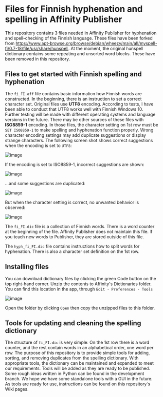 # Files for Finnish hyphenation and spelling in Affinity Publisher

This repository contains 3 files needed in Affinity Publisher for hyphenation and spell-checking of the Finnish language. These files have been forked from https://www.apt-browse.org/browse/debian/wheezy/main/all/myspell-fi/0.7-18/file/usr/share/hunspell. At the moment, the original hunspell dictionary contains some repeating and unsorted word blocks. These have been removed in this repository.

## Files to get started with Finnish spelling and hyphenation

The `fi_FI.aff` file contains basic information how Finnish words are constructed. In the beginning, there is an instruction to set a correct character set. Original files use **UTF8** encoding. According to tests, I have been able to conduct that UTF8 works well with Finnish Windows 10. Further testing will be made with different operating systems and language versions in the future. There may be other sources of these files with **ISO8859-1** encoding. In those files, the character setting on 1st row must be `SET ISO8859-1` to make spelling and hyphenation function properly. Wrong character encoding settings may add duplicate suggestions or display strange characters. The following screen shot shows correct suggestions when the encoding is set to `UTF8`:

![image](https://user-images.githubusercontent.com/24242044/205984577-ac7ab74b-f8fe-4bb8-8969-bd34ba0f276a.png)

If the encoding is set to ISO8859-1, incorrect suggestions are shown:

![image](https://user-images.githubusercontent.com/24242044/205985457-24b283d5-182d-477e-9edb-06203626bf6b.png)

...and some suggestions are duplicated:

![image](https://user-images.githubusercontent.com/24242044/205986888-da047e28-2280-4256-a0e1-70709af388b5.png)

But when the character setting is correct, no unwanted behavior is observed:

![image](https://user-images.githubusercontent.com/24242044/205987987-97b25ae8-9c62-4960-a032-e59973fcd8a2.png)

The `fi_FI.dic` file is a collection of Finnish words. There is a word counter at the beginning of the file. Affinity Publisher does not maintain this file. If you teach new words to Publisher, they are stored outside of this file.

The `hyph_fi_FI.dic` file contains instructions how to split words for hyphenation. There is also a character set definition on the 1st row. 

## Installing files 
You can download dictionary files by clicking the green Code button on the top right-hand corner. Unzip the contents to Affinity's Dictionaries folder. You can find this location in the app, through `Edit - Preferences - Tools`

![image](https://user-images.githubusercontent.com/24242044/205483402-095cd467-d668-45f7-826c-2dee38fca26b.png)

Open the folder by clicking `Open` then copy the unzipped files to this folder.

## Tools for updating and cleaning the spelling dictionary
The structure of `fi_FI.dic` is very simple: On the 1st row there is a word counter, and the rest contain words in an alphabetical order, one word per row. The purpose of this repository is to provide simple tools for adding, sorting, and removing duplicates from the spelling dictionary. With appropriate tools, the dictionary can be maintained and expanded to meet our requirements. Tools will be added as they are ready to be published. Some rough ideas written in Python can be found in the development branch. We hope we have some standalone tools with a GUI in the future. As tools are ready for use, instructions can be found on this repository's Wiki pages.
